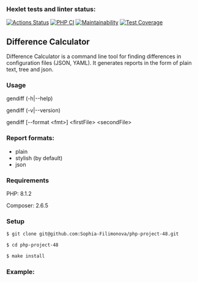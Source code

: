 ### Hexlet tests and linter status:
[![Actions Status](https://github.com/Sophia-Filimonova/php-project-48/actions/workflows/hexlet-check.yml/badge.svg)](https://github.com/Sophia-Filimonova/php-project-48/actions)
[![PHP CI](https://github.com/Sophia-Filimonova/php-project-48/actions/workflows/PHP_CI.yml/badge.svg)](https://github.com/Sophia-Filimonova/php-project-48/actions/workflows/PHP_CI.yml)
[![Maintainability](https://api.codeclimate.com/v1/badges/344cdf0c6c47b2cbcaf8/maintainability)](https://codeclimate.com/github/Sophia-Filimonova/php-project-48/maintainability)
[![Test Coverage](https://api.codeclimate.com/v1/badges/344cdf0c6c47b2cbcaf8/test_coverage)](https://codeclimate.com/github/Sophia-Filimonova/php-project-48/test_coverage)

## Difference Calculator
Difference Calculator is a command line tool for finding differences in configuration files (JSON, YAML). It generates reports in the form of plain text, tree and json.

### Usage
  gendiff (-h|--help)
  
  gendiff (-v|--version)
  
  gendiff [--format &lt;fmt&gt;] &lt;firstFile&gt; &lt;secondFile&gt;
  
### Report formats:
<ul>
<li>plain
<li>stylish (by default)
<li>json
</ul>

### Requirements

PHP: 8.1.2

Composer: 2.6.5

### Setup

```sh
$ git clone git@github.com:Sophia-Filimonova/php-project-48.git

$ cd php-project-48

$ make install
```

### Example: